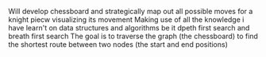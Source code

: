 Will develop chessboard and strategically map out all possible moves for a knight piecw visualizing its movement
Making use of all the knowledge i have learn't on data structures and algorithms be it dpeth first search and breath first search
The goal is to traverse the graph (the chessboard) to find the shortest route between two nodes (the start and end positions)